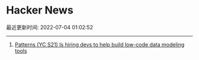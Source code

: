 # Hacker News

最近更新时间: 2022-07-04 01:02:52

--- 
1. [Patterns (YC S21) Is hiring devs to help build low-code data modeling tools](https://www.ycombinator.com/companies/patterns) 
